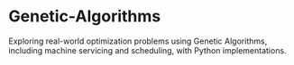 # Genetic-Algorithms
Exploring real-world optimization problems using Genetic Algorithms, including machine servicing and scheduling, with Python implementations.
